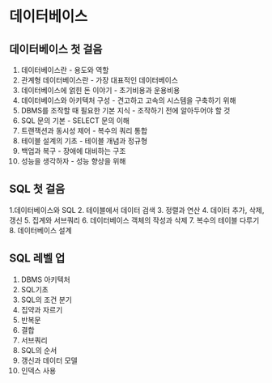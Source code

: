 데이터베이스
============

데이터베이스 첫 걸음
---------------------

1. 데이터베이스란 - 용도와 역할
2. 관계형 데이터베이스란 - 가장 대표적인 데이터베이스
3. 데이터베이스에 얽힌 돈 이야기 - 초기비용과 운용비용
4. 데이터베이스와 아키텍처 구성 - 견고하고 고속의 시스템을 구축하기 위해
5. DBMS를 조작할 때 필요한 기본 지식 - 조작하기 전에 알아두어야 할 것
6. SQL 문의 기본 - SELECT 문의 이해
7. 트랜잭션과 동시성 제어 - 복수의 쿼리 통합
8. 테이블 설계의 기초 - 테이블 개념과 정규형
9. 백업과 복구 - 장애에 대비하는 구조
10. 성능을 생각하자 - 성능 향상을 위해


SQL 첫 걸음
--------------

1.데이터베이스와 SQL
2. 테이블에서 데이터 검색
3. 정렬과 연산
4. 데이터 추가, 삭제, 갱신
5. 집계와 서브쿼리
6. 데이터베이스 객체의 작성과 삭제
7. 복수의 테이블 다루기
8. 데이터베이스 설계


SQL 레벨 업
-------------

1. DBMS 아키텍처
2. SQL기초
3. SQL의 조건 분기
4. 집약과 자르기
5. 반복문
6. 결합
7. 서브쿼리
8. SQL의 순서
9. 갱신과 데이터 모델
10. 인덱스 사용


